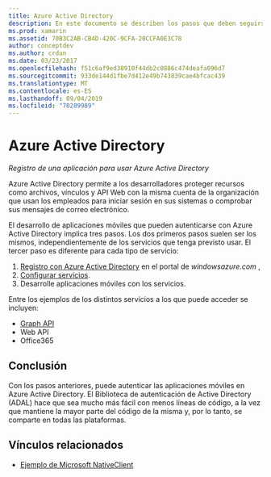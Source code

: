 ```yaml
---
title: Azure Active Directory
description: En este documento se describen los pasos que deben seguirse para permitir que una aplicación móvil se autentique con Azure Active Directory.
ms.prod: xamarin
ms.assetid: 70B3C2AB-CB4D-420C-9CFA-20CCFA0E3C78
author: conceptdev
ms.author: crdun
ms.date: 03/23/2017
ms.openlocfilehash: f51c6af9ed38910f44db2c0886c474deafa096d7
ms.sourcegitcommit: 933de144d1fbe7d412e49b743839cae4bfcac439
ms.translationtype: MT
ms.contentlocale: es-ES
ms.lasthandoff: 09/04/2019
ms.locfileid: "70289989"
---
```

# <a name="azure-active-directory"></a>Azure Active Directory

_Registro de una aplicación para usar Azure Active Directory_

Azure Active Directory permite a los desarrolladores proteger recursos como archivos, vínculos y API Web con la misma cuenta de la organización que usan los empleados para iniciar sesión en sus sistemas o comprobar sus mensajes de correo electrónico.

El desarrollo de aplicaciones móviles que pueden autenticarse con Azure Active Directory implica tres pasos.
Los dos primeros pasos suelen ser los mismos, independientemente de los servicios que tenga previsto usar. El tercer paso es diferente para cada tipo de servicio:

  1. [Registro con Azure Active Directory](~/cross-platform/data-cloud/active-directory/get-started/register.md) en el portal de *windowsazure.com* ,
  2. [Configurar servicios](~/cross-platform/data-cloud/active-directory/get-started/configure.md).
  3. Desarrolle aplicaciones móviles con los servicios.

Entre los ejemplos de los distintos servicios a los que puede acceder se incluyen:

- [Graph API](~/cross-platform/data-cloud/active-directory/graph.md)
- Web API
- Office365


## <a name="conclusion"></a>Conclusión

Con los pasos anteriores, puede autenticar las aplicaciones móviles en Azure Active Directory. El Biblioteca de autenticación de Active Directory (ADAL) hace que sea mucho más fácil con menos líneas de código, a la vez que mantiene la mayor parte del código de la misma y, por lo tanto, se comparte en todas las plataformas.



## <a name="related-links"></a>Vínculos relacionados

- [Ejemplo de Microsoft NativeClient](https://github.com/AzureADSamples/NativeClient-MultiTarget-DotNet)
